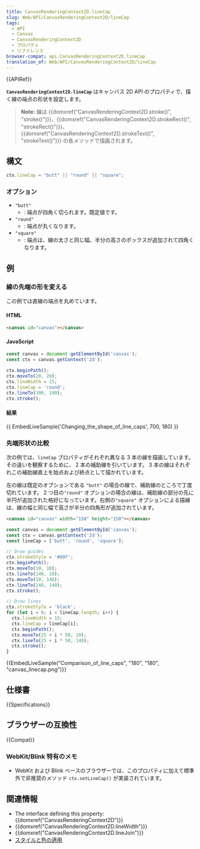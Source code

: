 ```yaml
---
title: CanvasRenderingContext2D.lineCap
slug: Web/API/CanvasRenderingContext2D/lineCap
tags:
  - API
  - Canvas
  - CanvasRenderingContext2D
  - プロパティ
  - リファレンス
browser-compat: api.CanvasRenderingContext2D.lineCap
translation_of: Web/API/CanvasRenderingContext2D/lineCap
---
```

{{APIRef}}

**`CanvasRenderingContext2D.lineCap`** はキャンバス 2D API のプロパティで、描く線の端点の形状を設定します。

> **Note:** 線は {{domxref("CanvasRenderingContext2D.stroke()", "stroke()")}}、{{domxref("CanvasRenderingContext2D.strokeRect()", "strokeRect()")}}、{{domxref("CanvasRenderingContext2D.strokeText()", "strokeText()")}} の各メソッドで描画されます。

## 構文

```js
ctx.lineCap = "butt" || "round" || "square";
```

### オプション

- `"butt"`
  - : 端点が四角く切られます。既定値です。
- `"round"`
  - : 端点が丸くなります。
- `"square"`
  - : 端点は、線の太さと同じ幅、半分の高さのボックスが追加されて四角くなります。

## 例

### 線の先端の形を変える

この例では直線の端点を丸めています。

#### HTML

```html
<canvas id="canvas"></canvas>
```

#### JavaScript

```js
const canvas = document.getElementById('canvas');
const ctx = canvas.getContext('2d');

ctx.beginPath();
ctx.moveTo(20, 20);
ctx.lineWidth = 15;
ctx.lineCap = 'round';
ctx.lineTo(100, 100);
ctx.stroke();
```

#### 結果

{{ EmbedLiveSample('Changing_the_shape_of_line_caps', 700, 180) }}

### 先端形状の比較

次の例では、`lineCap` プロパティがそれぞれ異なる 3 本の線を描画しています。その違いを観察するために、 2 本の補助線を引いています。 3 本の線はそれぞれこの補助線直上を始点および終点として描かれています。

左の線は既定のオプションである `"butt"` の場合の線で、補助線のところで丁度切れています。 2 つ目の`"round"` オプションの場合の線は、補助線の部分の先に半円が追加された格好になっています。右側の`"square"` オプションによる描線は、線の幅と同じ幅で高さが半分の四角形が追加されています。

```html hidden
<canvas id="canvas" width="150" height="150"></canvas>
```

```js
const canvas = document.getElementById('canvas');
const ctx = canvas.getContext('2d');
const lineCap = ['butt', 'round', 'square'];

// Draw guides
ctx.strokeStyle = '#09f';
ctx.beginPath();
ctx.moveTo(10, 10);
ctx.lineTo(140, 10);
ctx.moveTo(10, 140);
ctx.lineTo(140, 140);
ctx.stroke();

// Draw lines
ctx.strokeStyle = 'black';
for (let i = 0; i < lineCap.length; i++) {
  ctx.lineWidth = 15;
  ctx.lineCap = lineCap[i];
  ctx.beginPath();
  ctx.moveTo(25 + i * 50, 10);
  ctx.lineTo(25 + i * 50, 140);
  ctx.stroke();
}
```

{{EmbedLiveSample("Comparison_of_line_caps", "180", "180",
  "canvas_linecap.png")}}

## 仕様書

{{Specifications}}

## ブラウザーの互換性

{{Compat}}

### WebKit/Blink 特有のメモ

- WebKit および Blink ベースのブラウザーでは、このプロパティに加えて標準外で非推奨のメソッド `ctx.setLineCap()` が実装されています。

## 関連情報

- The interface defining this property: {{domxref("CanvasRenderingContext2D")}}
- {{domxref("CanvasRenderingContext2D.lineWidth")}}
- {{domxref("CanvasRenderingContext2D.lineJoin")}}
- [スタイルと色の適用](/ja/docs/Web/API/Canvas_API/Tutorial/Applying_styles_and_colors)
